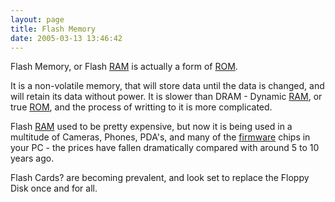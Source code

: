 ```yaml
---
layout: page
title: Flash Memory
date: 2005-03-13 13:46:42
---
```

<p>Flash Memory, or Flash <a class="wiki" href="/wiki/ram.html" title="Random Access Memory">RAM</a> is actually a form of <a class="wiki" href="/wiki/rom.html" title="Read Only Memory">ROM</a>.
</p>
<p>It is a non-volatile memory, that will store data until the data is changed, and will retain its data without power. It is slower than DRAM - Dynamic <a class="wiki" href="/wiki/ram.html" title="Random Access Memory">RAM</a>, or true <a class="wiki" href="/wiki/rom.html" title="Read Only Memory">ROM</a>, and the process of writting to it is more complicated.
</p>
<p>Flash <a class="wiki" href="/wiki/ram.html" title="Random Access Memory">RAM</a> used to be pretty expensive, but now it is being used in a multitude of Cameras, Phones, PDA's, and many of the <a class="wiki" href="/wiki/firmware.html" title="Software burned into a non volatile memory chip">firmware</a> chips in your PC - the prices have fallen dramatically compared with around 5 to 10 years ago.
</p>
<p>Flash Cards<a class="wiki wikinew for-review" title="Create page: Flash Card">?</a> are becoming prevalent, and look set to replace the Floppy Disk once and for all.
</p>
